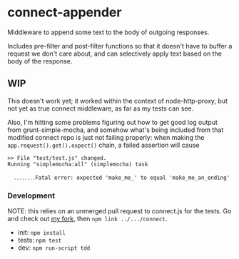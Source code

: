 # connect-appender

Middleware to append some text to the body of outgoing responses.

Includes pre-filter and post-filter functions so that it doesn't have to
buffer a request we don't care about, and can selectively apply text based
on the body of the response.

## WIP

This doesn't work yet; it worked within the context of node-http-proxy,
but not yet as true connect middleware, as far as my tests can see.

Also, I'm hitting some problems figuring out how to get good log output from
grunt-simple-mocha, and somehow what's being included from that modified
connect repo is just not failing properly: when making the
``app.request().get().expect()`` chain, a failed assertion will cause

```
>> File "test/test.js" changed.
Running "simplemocha:all" (simplemocha) task

  ․․․․․․․․Fatal error: expected 'make_me_' to equal 'make_me_an_ending'
```

### Development

NOTE: this relies on an unmerged pull request to connect.js for the tests.
Go and check out
[my fork](https://github.com/gregrperkins/connect/tree/npm_include),
then ``npm link ../.../connect``.

* init: ``npm install``
* tests: ``npm test``
* dev: ``npm run-script tdd``
